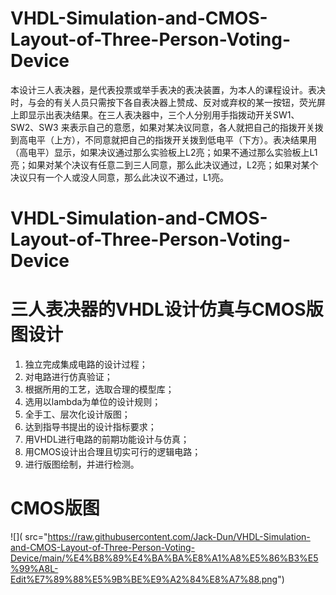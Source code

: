 # VHDL-Simulation-and-CMOS-Layout-of-Three-Person-Voting-Device
本设计三人表决器，是代表投票或举手表决的表决装置，为本人的课程设计。表决时，与会的有关人员只需按下各自表决器上赞成、反对或弃权的某一按钮，荧光屏上即显示出表决结果。在三人表决器中，三个人分别用手指拨动开关SW1、SW2、SW3 来表示自己的意愿，如果对某决议同意，各人就把自己的指拨开关拨到高电平（上方），不同意就把自己的指拨开关拨到低电平（下方）。表决结果用（高电平）显示，如果决议通过那么实验板上L2亮；如果不通过那么实验板上L1亮；如果对某个决议有任意二到三人同意，那么此决议通过，L2亮；如果对某个决议只有一个人或没人同意，那么此决议不通过，L1亮。
<!-- more -->
# VHDL-Simulation-and-CMOS-Layout-of-Three-Person-Voting-Device
# 三人表决器的VHDL设计仿真与CMOS版图设计
1. 独立完成集成电路的设计过程；
2. 对电路进行仿真验证；
3. 根据所用的工艺，选取合理的模型库；
4. 选用以lambda为单位的设计规则；
5. 全手工、层次化设计版图；
6. 达到指导书提出的设计指标要求；
7. 用VHDL进行电路的前期功能设计与仿真；
8. 用CMOS设计出合理且切实可行的逻辑电路；
9. 进行版图绘制，并进行检测。
# CMOS版图
![](<img> src="https://raw.githubusercontent.com/Jack-Dun/VHDL-Simulation-and-CMOS-Layout-of-Three-Person-Voting-Device/main/%E4%B8%89%E4%BA%BA%E8%A1%A8%E5%86%B3%E5%99%A8L-Edit%E7%89%88%E5%9B%BE%E9%A2%84%E8%A7%88.png")
